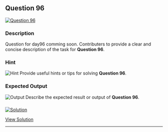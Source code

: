 


## Question 96
<a href="https://github.com/alishgosai/Python-Exercise-and-Solutions/blob/master/questions/Question96.md" target="_blank">
  <img src="https://img.shields.io/badge/Question-96-purple?style=for-the-badge&logoSize=60" alt="Question 96">
</a>

### **Description**
Question for day96 comming soon.
Contributers to provide a clear and concise description of the task for **Question 96**.

### **Hint**
![Hint](https://img.shields.io/badge/Hint:-blue)
Provide useful hints or tips for solving **Question 96**.

### **Expected Output**
![Output](https://img.shields.io/badge/Output:-blue)
Describe the expected result or output of **Question 96**.

### <a href="https://github.com/alishgosai/Python-Exercise-and-Solutions/blob/master/solutions/Solution96.js" target="_blank">
  <img src="https://img.shields.io/badge/Solution-1f8e00?style=for-the-badge&logo=solution&logoColor=white" alt="Solution">
</a>

<a href="https://github.com/alishgosai/Python-Exercise-and-Solutions/blob/master/solutions/Solution96.js" target="_blank">View Solution</a>

---

